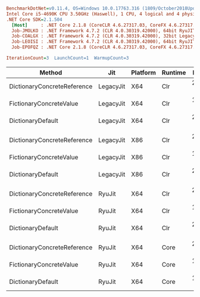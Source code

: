 ``` ini

BenchmarkDotNet=v0.11.4, OS=Windows 10.0.17763.316 (1809/October2018Update/Redstone5)
Intel Core i5-4690K CPU 3.50GHz (Haswell), 1 CPU, 4 logical and 4 physical cores
.NET Core SDK=2.1.504
  [Host]     : .NET Core 2.1.8 (CoreCLR 4.6.27317.03, CoreFX 4.6.27317.03), 64bit RyuJIT
  Job-JMOLKO : .NET Framework 4.7.2 (CLR 4.0.30319.42000), 64bit RyuJIT-v4.7.3324.0
  Job-COALGX : .NET Framework 4.7.2 (CLR 4.0.30319.42000), 32bit LegacyJIT-v4.7.3324.0
  Job-LEOISI : .NET Framework 4.7.2 (CLR 4.0.30319.42000), 64bit RyuJIT-v4.7.3324.0
  Job-EPOFQZ : .NET Core 2.1.8 (CoreCLR 4.6.27317.03, CoreFX 4.6.27317.03), 64bit RyuJIT

IterationCount=3  LaunchCount=1  WarmupCount=3  

```
|                      Method |       Jit | Platform | Runtime |     Mean |     Error |    StdDev | Ratio | RatioSD |
|---------------------------- |---------- |--------- |-------- |---------:|----------:|----------:|------:|--------:|
| DictionaryConcreteReference | LegacyJit |      X64 |     Clr | 2.514 us | 0.5341 us | 0.0293 us |  1.00 |    0.00 |
|     FictionaryConcreteValue | LegacyJit |      X64 |     Clr | 1.582 us | 0.0551 us | 0.0030 us |  0.63 |    0.01 |
|           DictionaryDefault | LegacyJit |      X64 |     Clr | 2.332 us | 0.2017 us | 0.0111 us |  0.93 |    0.01 |
|                             |           |          |         |          |           |           |       |         |
| DictionaryConcreteReference | LegacyJit |      X86 |     Clr | 2.881 us | 0.8300 us | 0.0455 us |  1.00 |    0.00 |
|     FictionaryConcreteValue | LegacyJit |      X86 |     Clr | 1.943 us | 0.4219 us | 0.0231 us |  0.67 |    0.02 |
|           DictionaryDefault | LegacyJit |      X86 |     Clr | 2.123 us | 0.6998 us | 0.0384 us |  0.74 |    0.02 |
|                             |           |          |         |          |           |           |       |         |
| DictionaryConcreteReference |    RyuJit |      X64 |     Clr | 2.467 us | 0.0441 us | 0.0024 us |  1.00 |    0.00 |
|     FictionaryConcreteValue |    RyuJit |      X64 |     Clr | 1.566 us | 0.1893 us | 0.0104 us |  0.63 |    0.00 |
|           DictionaryDefault |    RyuJit |      X64 |     Clr | 2.302 us | 0.1028 us | 0.0056 us |  0.93 |    0.00 |
|                             |           |          |         |          |           |           |       |         |
| DictionaryConcreteReference |    RyuJit |      X64 |    Core | 2.551 us | 0.1125 us | 0.0062 us |  1.00 |    0.00 |
|     FictionaryConcreteValue |    RyuJit |      X64 |    Core | 1.499 us | 0.0324 us | 0.0018 us |  0.59 |    0.00 |
|           DictionaryDefault |    RyuJit |      X64 |    Core | 1.779 us | 0.0076 us | 0.0004 us |  0.70 |    0.00 |
